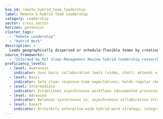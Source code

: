 ```yaml
---
ksa_id: remote_hybrid_team_leadership
label: Remote & Hybrid Team Leadership
category: Leadership
sector: cross_sector
horizon: perennial
cluster_tags:
  - "Remote Leadership"
  - "Hybrid Work"
description: >
  Leads geographically dispersed or schedule-flexible teams by creating clear norms, sustaining engagement, and fostering equity and performance across virtual and in-person contexts.
source_frameworks:
  - "Informed by MIT Sloan Management Review hybrid-leadership research (2025) and Gartner remote-work studies (publicly available)"
proficiency_levels:
  - level: Awareness
    indicator: Uses basic collaboration tools (video, chat); attends virtual meetings on time; follows stated online etiquette.
  - level: Basic
    indicator: Sets clear response-time expectations; holds regular check-ins to monitor well-being; ensures remote members access resources equal to on-site peers.
  - level: Intermediate
    indicator: Establishes asynchronous workflows (documented processes, shared boards); designs “moments that matter” onsite/online to build cohesion; mitigates proximity bias in recognition and assignments.
  - level: Advanced
    indicator: Balances synchronous vs. asynchronous collaboration strategically; leverages analytics (engagement dashboards, pulse surveys) to adjust workload and support; champions inclusive meeting practices (rotation of time zones, closed captions).
  - level: Expert
    indicator: Architects enterprise-wide hybrid-work strategy; integrates remote-leadership competencies into talent systems; mentors other leaders on sustaining innovation, culture, and DEI in distributed environments.
---
```

